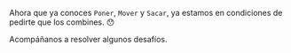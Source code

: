 Ahora que ya conoces `Poner`, `Mover` y `Sacar`, ya estamos en condiciones de pedirte que los combines. :hushed:

Acompáñanos a resolver algunos desafíos.